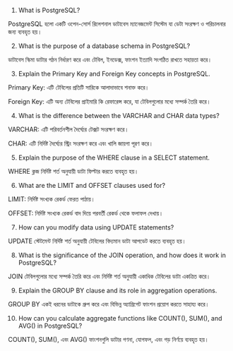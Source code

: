 1. What is PostgreSQL?

PostgreSQL হলো একটি ওপেন-সোর্স রিলেশনাল ডাটাবেস ম্যানেজমেন্ট সিস্টেম যা ডেটা সংরক্ষণ ও পরিচালনার জন্য ব্যবহৃত হয়।

2. What is the purpose of a database schema in PostgreSQL?

ডাটাবেস স্কিমা ডাটার গঠন নির্ধারণ করে এবং টেবিল, ইনডেক্স, ফাংশন ইত্যাদি সংগঠিত রাখতে সহায়তা করে।

3. Explain the Primary Key and Foreign Key concepts in PostgreSQL.

Primary Key: এটি টেবিলের প্রতিটি সারিকে আলাদাভাবে শনাক্ত করে।

Foreign Key: এটি অন্য টেবিলের প্রাইমারি কি রেফারেন্স করে, যা টেবিলগুলোর মধ্যে সম্পর্ক তৈরি করে।

4. What is the difference between the VARCHAR and CHAR data types?

VARCHAR: এটি পরিবর্তনশীল দৈর্ঘ্যের টেক্সট সংরক্ষণ করে।

CHAR: এটি নির্দিষ্ট দৈর্ঘ্যের স্ট্রিং সংরক্ষণ করে এবং খালি জায়গা পূরণ করে।

5. Explain the purpose of the WHERE clause in a SELECT statement.

WHERE ক্লজ নির্দিষ্ট শর্ত অনুযায়ী ডাটা ফিল্টার করতে ব্যবহৃত হয়।

6. What are the LIMIT and OFFSET clauses used for?

LIMIT: নির্দিষ্ট সংখ্যক রেকর্ড ফেরত পাঠায়।

OFFSET: নির্দিষ্ট সংখ্যক রেকর্ড বাদ দিয়ে পরবর্তী রেকর্ড থেকে ফলাফল দেখায়।

7. How can you modify data using UPDATE statements?

UPDATE স্টেটমেন্ট নির্দিষ্ট শর্ত অনুযায়ী টেবিলের বিদ্যমান ডাটা আপডেট করতে ব্যবহৃত হয়।

8. What is the significance of the JOIN operation, and how does it work in PostgreSQL?

JOIN টেবিলগুলোর মধ্যে সম্পর্ক তৈরি করে এবং নির্দিষ্ট শর্ত অনুযায়ী একাধিক টেবিলের ডাটা একত্রিত করে।

9. Explain the GROUP BY clause and its role in aggregation operations.

GROUP BY একই ধরনের ডাটাকে গ্রুপ করে এবং বিভিন্ন অ্যাগ্রিগেট ফাংশন প্রয়োগ করতে সাহায্য করে।

10. How can you calculate aggregate functions like COUNT(), SUM(), and AVG() in PostgreSQL?

COUNT(), SUM(), এবং AVG() ফাংশনগুলি ডাটার গণনা, যোগফল, এবং গড় নির্ণয়ে ব্যবহৃত হয়।
